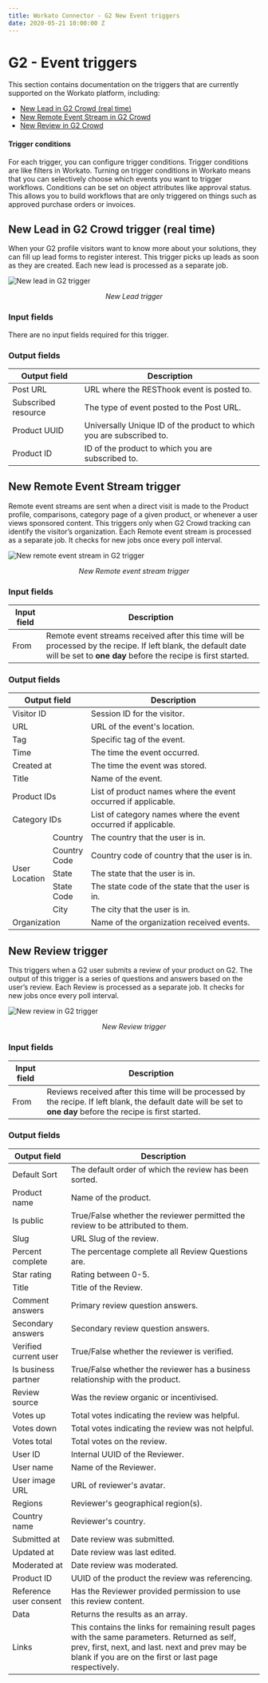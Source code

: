 ```yaml
---
title: Workato Connector - G2 New Event triggers
date: 2020-05-21 10:00:00 Z
---
```

# G2 - Event triggers
This section contains documentation on the triggers that are currently supported on the Workato platform, including:

 * [New Lead in G2 Crowd (real time)](#new-lead-in-g2-crowd-trigger-real-time)
 * [New Remote Event Stream in G2 Crowd](#new-remote-event-stream-trigger)
 * [New Review in G2 Crowd](#new-review-trigger)

#### Trigger conditions
For each trigger, you can configure trigger conditions. Trigger conditions are like filters in Workato. Turning on trigger conditions in Workato means that you can selectively choose which events you want to trigger workflows. Conditions can be set on object attributes like approval status.  This allows you to build workflows that are only triggered on things such as approved purchase orders or invoices.

## New Lead in G2 Crowd trigger (real time)
When your G2 profile visitors want to know more about your solutions, they can fill up lead forms to register interest. This trigger picks up leads as soon as they are created. Each new lead is processed as a separate job.

![New lead in G2 trigger](~@img/g2/new_lead.png)
<center><i>New Lead trigger</i></center>

### Input fields
There are no input fields required for this trigger.

### Output fields
<table>
  <thead>
    <tr>
      <th>Output field</th>
      <th>Description</th>
    </tr>
  </thead>
  <tbody>
    <tr>
      <td>Post URL</td>
      <td>URL where the RESThook event is posted to.</td>
    </tr>
    <tr>
      <td>Subscribed resource</td>
      <td>The type of event posted to the Post URL.</td>
    </tr>
    <tr>
      <td>Product UUID</td>
      <td>Universally Unique ID of the product to which you are subscribed to.</td>
    </tr>
    <tr>
      <td>Product ID</td>
      <td>ID of the product to which you are subscribed to.</td>
    </tr>
  </tbody>
</table>


## New Remote Event Stream trigger
Remote event streams are sent when a direct visit is made to the Product profile, comparisons, category page of a given product, or whenever a user views sponsored content. This triggers only when G2 Crowd tracking can identify the visitor’s organization. Each Remote event stream is processed as a separate job. It checks for new jobs once every poll interval.

![New remote event stream in G2 trigger](~@img/g2/new_res.png)
<center><i>New Remote event stream trigger</i></center>

### Input fields
<table>
  <thead>
    <tr>
      <th>Input field</th>
      <th>Description</th>
    </tr>
  </thead>
  <tbody>
    <tr>
      <td>From</td>
      <td>Remote event streams received after this time will be processed by the recipe. If left blank, the default date will be set to <strong>one day</strong> before the recipe is first started.
      </td>
    </tr>
  </tbody>
</table>


### Output fields
<table class="unchanged rich-diff-level-one">
  <thead>
    <tr>
      <th colspan="2" width='25%'>Output field</th>
      <th>Description</th>
    </tr>
  </thead>
  <tbody>
    <tr>
      <td colspan="2">
        Visitor ID
      </td>
      <td>
        Session ID for the visitor.
      </td>
    </tr>
      <tr>
        <td colspan="2">URL</td>
        <td>
          URL of the event's location.
        </td>
      </tr>
    <tr>
      <td colspan="2">
        Tag
      </td>
      <td>
        Specific tag of the event.
      </td>
    </tr>
    <tr>
      <td colspan="2">
        Time
      </td>
      <td>
        The time the event occurred.
      </td>
    </tr>
    <tr>
      <td colspan="2">
        Created at
      </td>
      <td>
        The time the event was stored.
      </td>
    </tr>
    <tr>
      <td colspan="2">
        Title
      </td>
      <td>
        Name of the event.
      </td>
    </tr>
    <tr>
      <td colspan="2">
        Product IDs
      </td>
      <td>
        List of product names where the event occurred if applicable.
      </td>
    </tr>
    <tr>
      <td colspan="2">
        Category IDs
      </td>
      <td>
        List of category names where the event occurred if applicable.
      </td>
    </tr>
    <tr>
      <td rowspan="5">
        User Location
      </td>
      <td>Country</td>
      <td>The country that the user is in.</td>
    </tr>
    <tr>
      <td>Country Code</td>
      <td>Country code of country that the user is in.</td>
    </tr>
    <tr>
      <td>State</td>
      <td>The state that the user is in.</td>
    </tr>
    <tr>
      <td>State Code</td>
      <td>The state code of the state that the user is in.</td>
    </tr>
    <tr>
      <td>City</td>
      <td>The city that the user is in.</td>
    </tr>
    <tr>
      <td colspan="2">Organization</td>
      <td>Name of the organization received events.</td>
    </tr>
  </tbody>
</table>

## New Review trigger
This triggers when a G2 user submits a review of your product on G2. The output of this trigger is a series of questions and answers based on the user’s review. Each Review is processed as a separate job. It checks for new jobs once every poll interval.

![New review in G2 trigger](~@img/g2/new_review.png)
<center><i>New Review trigger</i></center>

### Input fields
<table>
  <thead>
    <tr>
      <th>Input field</th>
      <th>Description</th>
    </tr>
  </thead>
  <tbody>
    <tr>
      <td>From</td>
      <td>Reviews received after this time will be processed by the recipe. If left blank, the default date will be set to <strong>one day</strong> before the recipe is first started.
      </td>
    </tr>
  </tbody>
</table>

### Output fields
<table>
  <thead>
    <tr>
      <th>Output field</th>
      <th>Description</th>
    </tr>
  </thead>
  <tbody>
    <tr>
      <td>Default Sort</td>
      <td>The default order of which the review has been sorted.</td>
    </tr>
    <tr>
      <td>Product name</td>
      <td>Name of the product.</td>
    </tr>
    <tr>
      <td>Is public</td>
      <td>True/False whether the reviewer permitted the review to be attributed to them.</td>
    </tr>
    <tr>
      <td>Slug</td>
      <td>URL Slug of the review.</td>
    </tr>
    <tr>
      <td>Percent complete</td>
      <td>The percentage complete all Review Questions are.</td>
    </tr>
    <tr>
      <td>Star rating</td>
      <td>Rating between 0-5.</td>
    </tr>
    <tr>
      <td>Title</td>
      <td>Title of the Review.</td>
    </tr>
    <tr>
      <td>Comment answers</td>
      <td>Primary review question answers.</td>
    </tr>
    <tr>
      <td>Secondary answers</td>
      <td>Secondary review question answers.</td>
    </tr>
    <tr>
      <td>Verified current user</td>
        <td>True/False whether the reviewer is verified.</td>
    </tr>
    <tr>
      <td>Is business partner</td>
      <td>True/False whether the reviewer has a business relationship with the product.</td>
    </tr>
    <tr>
      <td>Review source</td>
      <td>Was the review organic or incentivised.</td>
    </tr>
    <tr>
      <td>Votes up</td>
      <td>Total votes indicating the review was helpful.</td>
    </tr>
    <tr>
      <td>Votes down</td>
      <td>Total votes indicating the review was not helpful.</td>
    </tr>
    <tr>
      <td>Votes total</td>
      <td>Total votes on the review.</td>
    </tr>
    <tr>
      <td>User ID</td>
      <td>Internal UUID of the Reviewer.</td>
    </tr>
    <tr>
      <td>User name</td>
      <td>Name of the Reviewer.</td>
    </tr>
    <tr>
      <td>User image URL</td>
      <td>URL of reviewer's avatar.</td>
    </tr>
    <tr>
      <td>Regions</td>
      <td>Reviewer's geographical region(s).</td>
    </tr>
    <tr>
      <td>Country name</td>
      <td>Reviewer's country.</td>
    </tr>
    <tr>
      <td>Submitted at</td>
      <td>Date review was submitted.</td>
    </tr>
    <tr>
      <td>Updated at</td>
      <td>Date review was last edited.</td>
    </tr>
    <tr>
      <td>Moderated at</td>
      <td>Date review was moderated.</td>
    </tr>
    <tr>
      <td>Product ID</td>
      <td>UUID of the product the review was referencing.</td>
    </tr>
    <tr>
      <td>Reference user consent</td>
      <td>Has the Reviewer provided permission to use this review content.</td>
    </tr>
    <tr>
      <td>Data</td>
      <td>Returns the results as an array.</td>
    </tr>
    <tr>
      <td>Links</td>
      <td>This contains the links for remaining result pages with the same parameters. Returned as self, prev, first, next, and last. next and prev may be blank if you are on   the first or last page respectively.
      </td>
    </tr>
  </tbody>
</table>
